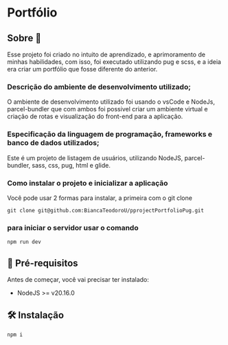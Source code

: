 # Portfólio

## Sobre 📄
Esse projeto foi criado no intuito de aprendizado, e aprimoramento de minhas habilidades, com isso, foi executado utilizando pug e scss, e a ideia era criar um portfólio que fosse diferente do anterior.

### Descrição do ambiente de desenvolvimento utilizado;
O ambiente de desenvolvimento utilizado foi usando o vsCode e NodeJs, parcel-bundler que com ambos foi possivel criar um ambiente virtual e criação de rotas e visualização do front-end para a aplicação.

### Especificação da linguagem de programação, frameworks e banco de dados utilizados;
Este é um projeto de listagem de usuários, utilizando NodeJS, parcel-bundler, sass, css, pug, html e glide.

### Como instalar o projeto e inicializar a aplicação
Você pode usar 2 formas para instalar, a primeira com o git clone

    git clone git@github.com:BiancaTeodoroU/pprojectPortfolioPug.git

### para iniciar o servidor usar o comando

    npm run dev

## 🧰 Pré-requisitos
Antes de começar, você vai precisar ter instalado:
- NodeJS >= v20.16.0

## 🛠 Instalação
```sh
npm i
```

